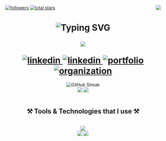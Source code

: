 <!--
The Older version of my profile readme
-->

<a href="https://github.com/ragibalasad?tab=followers">
        <img alt="followers" title="Follow me on Github" src="https://readme-gizmos.vercel.app/github/followers/ragibalasad?color=236ad3&labelColor=1155ba&style=flat&logo=person-add&label=follow&logoColor=white"/></a>
    <a href="https://github.com/ragibalasad?tab=repositories&sort=stargazers">
        <img alt="total stars" title="Total stars on GitHub" src="https://readme-gizmos.vercel.app/github/stars/ragibalasad?color=29903B&labelColor=237a32&style=flat&logo=star"/></a>
<a href="https://visitcount.itsvg.in">
  <img align=right src="https://visitcount.itsvg.in/api?id=ragibalasad&label=Profile%20Views&color=9&icon=5&pretty=false" />
</a>


<h1 align="center">
  <img src="http://readme-typing-svg.herokuapp.com?font=Righteous&size=35&duration=1000&pause=9999&center=true&vCenter=true&width=300&height=40&lines=Hi+%F0%9F%91%8B+I'm+Ragib" alt="Typing SVG" />
  <p align="center">
      <img src="https://readme-typing-svg.herokuapp.com/?font=Righteous&size=30&center=true&vCenter=true&width=300&height=40&duration=4000&lines=Web+Developer;+Web+Designer;+Software+Dev" />
  </p>
    <a href="mailto:ragibalasad@pm.me">
        <img alt="linkedin" src="https://custom-icon-badges.demolab.com/badge/Email-7C3AED?color=7C3AED&style=for-the-badge&labelColor=6D28D9&logo=mail"/>
  </a>
  <a href="https://linkedin.com/in/RagibAlAsad" target="_blank">
      <img alt="linkedin" src="https://custom-icon-badges.demolab.com/badge/LinkedIn-0077B5?color=0284C7&style=for-the-badge&labelColor=0369A1&logo=linkedin"/>
  </a>
  <a href="https://ragibalasad.me" target="_blank">
      <img alt="portfolio" src="https://custom-icon-badges.demolab.com/badge/Portfolio-F97316?color=F97316&style=for-the-badge&labelColor=EA580C&logo=website"/>
  </a>
  <a href="https://github.com/DEVELEVEN-io?tab=repositories&sort=stargazers">
      <img alt="organization" src="https://custom-icon-badges.demolab.com/badge/Organization-55960?color=29903B&style=for-the-badge&labelColor=237a32&logo=organization"/>
  </a>
</h1>

<div align=center>
<img src="https://streak-stats.demolab.com?user=ragibalasad&theme=blueberry-duo&hide_border=true&background=0d1117" alt="GitHub Streak" /><br>

<img src="https://github-readme-stats.vercel.app/api?username=ragibalasad&show_icons=true&theme=gotham&hide_border=true&bg_color=0d1117">
<img src="https://github-readme-stats.vercel.app/api/top-langs/?username=ragibalasad&layout=donut&show_icons=true&theme=gotham&hide_border=true&bg_color=0d1117">

</div>
<br>
 
<h2 align="center">⚒️ Tools & Technologies that I use ⚒️</h2>
<br/>
<div align="center">
    <img src="https://skillicons.dev/icons?i=python,javascript,c,html,css" /><br>
    <img src="https://skillicons.dev/icons?i=tailwind,react,nextjs,flask,fastapi" />
    <img src="https://skillicons.dev/icons?i=mongodb,postgresql,vscode,github,figma,git" />
  </p>
</div>
<br/>
